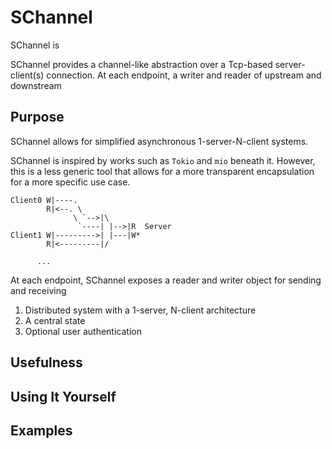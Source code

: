 # SChannel
SChannel is 

SChannel provides a channel-like abstraction over a Tcp-based server-client(s)
connection. At each endpoint, a writer and reader of upstream and downstream


## Purpose

SChannel allows for simplified asynchronous 1-server-N-client systems.

SChannel is inspired by works such as `Tokio` and `mio` beneath it. However,
this is a less generic tool that allows for a more transparent encapsulation
for a more specific use case. 

```
Client0 W|----.
        R|<--. \
              \ `-->|\
               `----| |-->|R  Server
Client1 W|--------->| |---|W*
        R|<---------|/
      
      ...
```
At each endpoint, SChannel exposes a reader and writer object for sending and receiving



1. Distributed system with a 1-server, N-client architecture
1. A central state 
1. Optional user authentication



## Usefulness


## Using It Yourself

## Examples
